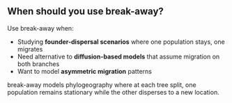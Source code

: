 ## When should you use break-away?

Use break-away when:
- Studying **founder-dispersal scenarios** where one population stays, one migrates
- Need alternative to **diffusion-based models** that assume migration on both branches
- Want to model **asymmetric migration** patterns

break-away models phylogeography where at each tree split, one population remains stationary while the other disperses to a new location.
